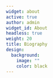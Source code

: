 ```yaml
---
widget: about
active: true
author: admin
widget_id: About
headless: true
weight: 20
title: Biography
design:
  background:
    image: ""
    color: black
---
```

